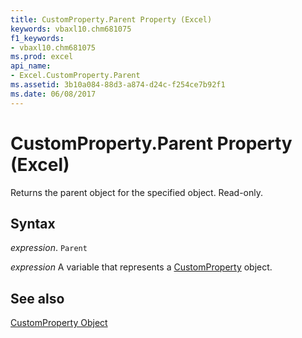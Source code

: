 ```yaml
---
title: CustomProperty.Parent Property (Excel)
keywords: vbaxl10.chm681075
f1_keywords:
- vbaxl10.chm681075
ms.prod: excel
api_name:
- Excel.CustomProperty.Parent
ms.assetid: 3b10a084-88d3-a874-d24c-f254ce7b92f1
ms.date: 06/08/2017
---
```



# CustomProperty.Parent Property (Excel)

Returns the parent object for the specified object. Read-only.


## Syntax

 _expression_. `Parent`

 _expression_ A variable that represents a [CustomProperty](Excel.CustomProperty.md) object.


## See also


[CustomProperty Object](Excel.CustomProperty.md)

